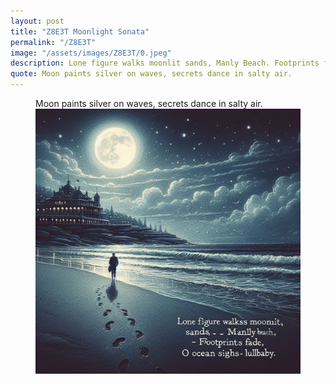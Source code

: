 ```yaml
---
layout: post
title: "Z8E3T Moonlight Sonata"
permalink: "/Z8E3T"
image: "/assets/images/Z8E3T/0.jpeg"
description: Lone figure walks moonlit sands, Manly Beach. Footprints fade, ocean sighs lullaby.
quote: Moon paints silver on waves, secrets dance in salty air.
---
```


<figure>
  <figcaption>Moon paints silver on waves, secrets dance in salty air.</figcaption>
  <img src="/assets/images/Z8E3T/0.jpeg" alt="Lone figure walks moonlit sands, Manly Beach. Footprints fade, ocean sighs lullaby." title="Lone figure walks moonlit sands, Manly Beach. Footprints fade, ocean sighs lullaby.">
</figure>

